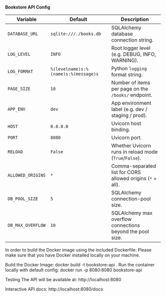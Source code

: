 **Bookstore API Config**


| Variable          | Default                                  | Description                                                      |
|-------------------|------------------------------------------|------------------------------------------------------------------|
| `DATABASE_URL`    | `sqlite:///./books.db`                   | SQLAlchemy database connection string.                           |
| `LOG_LEVEL`       | `INFO`                                   | Root logger level (e.g. DEBUG, INFO, WARNING).                  |
| `LOG_FORMAT`      | `%(levelname)s:%(name)s:%(message)s`     | Python `logging` format string.                                  |
| `PAGE_SIZE`       | `10`                                     | Number of items per page on the `/books/` endpoint.             |
| `APP_ENV`         | `dev`                                    | App environment label (e.g. dev / staging / prod).              |
| `HOST`            | `0.0.0.0`                                | Uvicorn host binding.                                           |
| `PORT`            | `8080`                                   | Uvicorn port.                                                   |
| `RELOAD`          | `False`                                  | Whether Uvicorn runs in reload mode (`True`/`False`).           |
| `ALLOWED_ORIGINS` | `*`                                      | Comma-separated list for CORS allowed origins (`*` = all).      |
| `DB_POOL_SIZE`    | `5`                                      | SQLAlchemy connection-pool size.                                |
| `DB_MAX_OVERFLOW` | `10`                                     | SQLAlchemy max overflow connections beyond the pool size.       |

In order to build the Docker image using the included Dockerfile:
Please make sure that you have Docker installed locally on your machine.

Build the Docker Image:
docker build -t bookstore-api .
Run the container locally with default config:
docker run -p 8080:8080 bookstore-api

Testing
The API will be available at:
http://localhost:8080

Interactive API docs:
http://localhost:8080/docs
